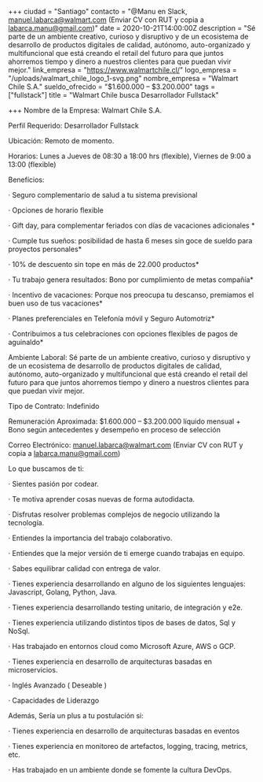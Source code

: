 +++
ciudad = "Santiago"
contacto = "@Manu en Slack, manuel.labarca@walmart.com (Enviar CV con RUT y copia a labarca.manu@gmail.com)"
date = 2020-10-21T14:00:00Z
description = "Sé parte de un ambiente creativo, curioso y disruptivo y de un ecosistema de desarrollo de productos digitales de calidad, autónomo, auto-organizado y multifuncional que está creando el retail del futuro para que juntos ahorremos tiempo y dinero a nuestros clientes para que puedan vivir mejor."
link_empresa = "https://www.walmartchile.cl/"
logo_empresa = "/uploads/walmart_chile_logo_1-svg.png"
nombre_empresa = "Walmart Chile S.A."
sueldo_ofrecido = "$1.600.000 – $3.200.000"
tags = ["fullstack"]
title = "Walmart Chile busca Desarrollador Fullstack"

+++
Nombre de la Empresa: Walmart Chile S.A.

Perfil Requerido: Desarrollador Fullstack

Ubicación: Remoto de momento.

Horarios: Lunes a Jueves de 08:30 a 18:00 hrs (flexible), Viernes de 9:00 a 13:00 (flexible)

Benefícios:

· Seguro complementario de salud a tu sistema previsional

· Opciones de horario flexible

· Gift day, para complementar feriados con días de vacaciones adicionales *

· Cumple tus sueños: posibilidad de hasta 6 meses sin goce de sueldo para proyectos personales*

· 10% de descuento sin tope en más de 22.000 productos*

· Tu trabajo genera resultados: Bono por cumplimiento de metas compañía*

· Incentivo de vacaciones: Porque nos preocupa tu descanso, premiamos el buen uso de tus vacaciones*

· Planes preferenciales en Telefonía móvil y Seguro Automotriz*

· Contribuimos a tus celebraciones con opciones flexibles de pagos de aguinaldo*

Ambiente Laboral: Sé parte de un ambiente creativo, curioso y disruptivo y de un ecosistema de desarrollo de productos digitales de calidad, autónomo, auto-organizado y multifuncional que está creando el retail del futuro para que juntos ahorremos tiempo y dinero a nuestros clientes para que puedan vivir mejor.

Tipo de Contrato: Indefinido

Remuneración Aproximada: $1.600.000 – $3.200.000 líquido mensual + Bono según antecedentes y desempeño en proceso de selección

Correo Electrónico: manuel.labarca@walmart.com (Enviar CV con RUT y copia a labarca.manu@gmail.com) 

Lo que buscamos de ti:

· Sientes pasión por codear.

· Te motiva aprender cosas nuevas de forma autodidacta.

· Disfrutas resolver problemas complejos de negocio utilizando la tecnología.

· Entiendes la importancia del trabajo colaborativo.

· Entiendes que la mejor versión de ti emerge cuando trabajas en equipo.

· Sabes equilibrar calidad con entrega de valor.

· Tienes experiencia desarrollando en alguno de los siguientes lenguajes: Javascript, Golang, Python, Java.

· Tienes experiencia desarrollando testing unitario, de integración y e2e.

· Tienes experiencia utilizando distintos tipos de bases de datos, Sql y NoSql.

· Has trabajado en entornos cloud como Microsoft Azure, AWS o GCP.

· Tienes experiencia en desarrollo de arquitecturas basadas en microservicios.

· Inglés Avanzado ( Deseable )

· Capacidades de Liderazgo

Además, Sería un plus a tu postulación si:

· Tienes experiencia en desarrollo de arquitecturas basadas en eventos

· Tienes experiencia en monitoreo de artefactos, logging, tracing, metrics, etc.

· Has trabajado en un ambiente donde se fomente la cultura DevOps.